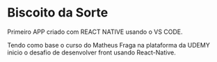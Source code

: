 # Biscoito da Sorte

Primeiro APP criado com REACT NATIVE usando o VS CODE. 

Tendo como base o curso do Matheus Fraga na plataforma da UDEMY inicio o desafio de desenvolver front usando React-Native.
